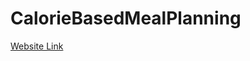 # CalorieBasedMealPlanning



[Website Link](https://neilsharma2003.github.io/CalorieBasedMealPlanning)
